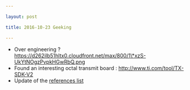 ```yaml
---

layout: post

title: 2016-10-23 Geeking

---
```



-   Over engineering ?
    https://d262ilb51hltx0.cloudfront.net/max/800/1\*xzS-UkYtNOgzPvpkHGwRbQ.png
-   Found an interesting octal transmit board :
    http://www.ti.com/tool/TX-SDK-V2
-   Update of the [references list](/include/references.md)

